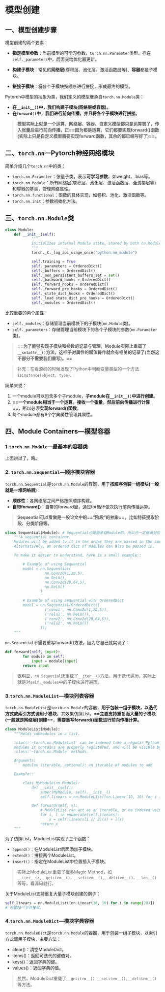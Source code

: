 # 模型创建

## 一、模型创建步骤

模型创建的两个要素：

+ **指定模型参数**：当前模型的可学习参数，`torch.nn.Parameter`类型。存在`self._parameters`中，后面交给优化器更新。

+ **构建子模块**：常见的**网络层**(卷积层、池化层、激活函数层等)、**容器**都是子模块。
+ **拼接子模块**：将各个子模块按顺序进行拼接，形成最终的模型。

Pytorch中模型的抽象为类，我们定义的模型继承自`torch.nn.Module`类：

+ **在`__init__()`中，我们构建子模块(网络层或容器)。**
+ **在`forward()`中，我们进行前向传播，并且将各个子模块进行拼接。**

> **模型实际上就是一个运算，网络层、容器、自定义模型都只是运算罢了，传入张量后进行前向传播，正==因为都是运算，它们都要实现forward()函数(实际上只是自定义模型需要实现forward函数，其余的都已经写好了)==。**



## 二、`torch.nn`—Pytorch神经网络模块

简单介绍几个`torch.nn`中的类：

+ `torch.nn.Parameter`：张量子类，表示**可学习参数**，如weight， bias等。
+ `torch.nn.Module`：所有网络层(卷积层、池化层、激活函数层、全连接层等)和容器的基类，管理网络属性。
+ `torch.nn.functional`：函数的具体实现，如卷积、池化、激活函数等。
+ `torch.nn.init`：参数初始化方法。



## 三、`torch.nn.Module`类

```python
class Module:
    def __init__(self):
            """
            Initializes internal Module state, shared by both nn.Module and ScriptModule.
            """
            torch._C._log_api_usage_once("python.nn_module")

            self.training = True 
            self._parameters = OrderedDict()
            self._buffers = OrderedDict()
            self._non_persistent_buffers_set = set()
            self._backward_hooks = OrderedDict()
            self._forward_hooks = OrderedDict()
            self._forward_pre_hooks = OrderedDict()
            self._state_dict_hooks = OrderedDict()
            self._load_state_dict_pre_hooks = OrderedDict()
            self._modules = OrderedDict()
```

比较重要的两个属性：

+ `self._modules`：存储管理当前模块下的子模块(`nn.Module`类)。
+ `self._parameters`：存储管理当前模块下的各个子模块的参数(`nn.Parameter`类)。

> **==为了能够实现子模块和参数的记录与管理，Module实际上重载了`__setattr__()`方法，这样子对属性的赋值操作就会有相关的记录了(当然这不部分不需要我们重写)。==**

> 补充：在看源码的时候发现了Python中判断变量类型的一个方法`isinstance(object, type)`。

简单来说：

1. 一个module可以包含多个子module，**子module在`__init__()`中进行创建**。
2. **==一个module相当于一个运算，接收一个张量，然后前向传播进行计算==**，所以必须**实现forward()函数**。
3. 每个module都有8个字典属性管理其属性。



## 四、Module Containers—模型容器

### 1.`torch.nn.Module`—最基本的容器类

上面讲过了，略。



### 2. `torch.nn.Sequential`—顺序模块容器

`torch.nn.Sequential`是`torch.nn.Module`的容器，用于**按顺序包装一组模块(一般就是一堆网络层)**：

+ **顺序性**：各网络层之间严格按照顺序构建。
+ **自带forward()**：自带的forward里，通过for循环依次执行前向传播运算。

> **Sequential可以看做是一般论文中的==“阶段”的抽象==，比如特征提取阶段、分类阶段等。**

```python
class Sequential(Module): # Sequential也是继承自Module的，所以也一定继承对应的属性
    """A sequential container.
    Modules will be added to it in the order they are passed in the constructor.
    Alternatively, an ordered dict of modules can also be passed in.

    To make it easier to understand, here is a small example::

        # Example of using Sequential
        model = nn.Sequential(
                  nn.Conv2d(1,20,5),
                  nn.ReLU(),
                  nn.Conv2d(20,64,5),
                  nn.ReLU()
                )

        # Example of using Sequential with OrderedDict
        model = nn.Sequential(OrderedDict([
                  ('conv1', nn.Conv2d(1,20,5)),
                  ('relu1', nn.ReLU()),
                  ('conv2', nn.Conv2d(20,64,5)),
                  ('relu2', nn.ReLU())
                ]))
    """
```

`nn.Sequential`不需要重写forward()方法，因为它自己就实现了：

```python
def forward(self, input):
        for module in self:
            input = module(input)
        return input
```

> 很明显，`nn.Sequetial`还重载了`__iter__()`方法，用于迭代遍历，实际上就是对`self._modules`中的子模块进行遍历。



### 3.`torch.nn.ModuleList`—模块列表容器

`torch.nn.ModuleList`是`torch.nn.Module`的容器，**用于包装一组子模块，以迭代方式或索引方式调用子模块**，其效果仿照List，**==主要支持重复而大量的子模块(一般就是网络层)创建==**，**需要重写forward()函数进行前向传播计算。**

```python
class ModuleList(Module):
    """Holds submodules in a list.

    :class:`~torch.nn.ModuleList` can be indexed like a regular Python list, but
    modules it contains are properly registered, and will be visible by all
    :class:`~torch.nn.Module` methods.

    Arguments:
        modules (iterable, optional): an iterable of modules to add

    Example::

        class MyModule(nn.Module):
            def __init__(self):
                super(MyModule, self).__init__()
                self.linears = nn.ModuleList([nn.Linear(10, 10) for i in range(10)])

            def forward(self, x):
                # ModuleList can act as an iterable, or be indexed using ints
                for i, l in enumerate(self.linears):
                    x = self.linears[i // 2](x) + l(x)
                return x
    """
```

为了仿照List，ModuleList实现了三个函数：

+ `append()`：在ModuleList后面添加子模块。
+ `extend()`：拼接两个ModuleList。
+ `insert()`：指定在ModuleList中位置插入子模块。

> 实际上ModuleList重载了很多Magic Method，如`__iter__(),__getitem__()，__setitem__(),__delitem__()，__len__()`等等，看源码就行。

关于ModuleList支持重复大量子模块创建的例子：

```python
self.linears = nn.ModuleList([nn.Linear(10, 10) for i in range(20)]) 
# 创建20个全连接层。
```



### 4.`torch.nn.ModuleDict`—模块字典容器

`torch.nn.ModuleDict`是`torch.nn.Module`的容器，用于包装一组子模块，以索引方式调用子模块，主要方法：

+ clear()：清空ModuleDict。
+ items()：返回可迭代的键值对。
+ keys()：返回字典的键。
+ values()：返回字典的值。

> 显然，ModuleDict重载了`__getitem__(),__setitem__(),__delitem__()`等方法。

